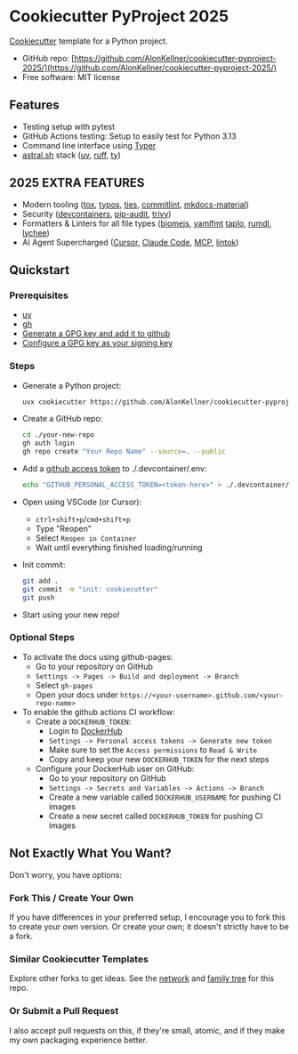 # Cookiecutter PyProject 2025

[Cookiecutter](https://github.com/cookiecutter/cookiecutter) template for a Python project.

*   GitHub repo: [https://github.com/AlonKellner/cookiecutter-pyproject-2025/](https://github.com/AlonKellner/cookiecutter-pyproject-2025/)
*   Free software: MIT license

## Features

*   Testing setup with pytest
*   GitHub Actions testing: Setup to easily test for Python 3.13
*   Command line interface using [Typer](https://typer.tiangolo.com/)
*   [astral.sh](https://github.com/astral-sh) stack ([uv](https://docs.astral.sh/uv/), [ruff](https://docs.astral.sh/ruff/), [ty](https://docs.astral.sh/ty/))

## **2025 EXTRA FEATURES**
*   Modern tooling ([tox](https://tox.wiki/en/4.28.4/), [typos](https://github.com/crate-ci/typos), [ties](https://alonkellner.com/ties/), [commitlint](https://commitlint.js.org/), [mkdocs-material](https://squidfunk.github.io/mkdocs-material/))
*   Security ([devcontainers](https://code.visualstudio.com/docs/devcontainers/containers), [pip-audit](https://github.com/pypa/pip-audit), [trivy](https://trivy.dev/latest/))
*   Formatters & Linters for all file types ([biomejs](https://biomejs.dev/), [yamlfmt](https://github.com/google/yamlfmt) [taplo](https://taplo.tamasfe.dev/), [rumdl](https://docs.rs/rumdl/latest/rumdl/), [lychee](https://lychee.cli.rs/))
*   AI Agent Supercharged ([Cursor](https://docs.cursor.com/en/welcome), [Claude Code](https://docs.anthropic.com/en/docs/claude-code/overview), [MCP](http://modelcontextprotocol.io/docs/getting-started/intro), [lintok](https://github.com/AlonKellner/lintok))

## Quickstart

### Prerequisites
-   [uv](https://docs.astral.sh/uv/getting-started/installation/)
-   [gh](https://docs.github.com/en/github-cli)
-   [Generate a GPG key and add it to github](https://docs.github.com/en/authentication/managing-commit-signature-verification/generating-a-new-gpg-key)
-   [Configure a GPG key as your signing key](https://docs.github.com/en/authentication/managing-commit-signature-verification/telling-git-about-your-signing-key)

### Steps
*   Generate a Python project:

    ```bash
    uvx cookiecutter https://github.com/AlonKellner/cookiecutter-pyproject-2025.git
    ```

*   Create a GitHub repo:

    ```bash
    cd ./your-new-repo
    gh auth login
    gh repo create "Your Repo Name" --source=. --public
    ```

*   Add a [github access token](https://github.com/settings/personal-access-tokens) to ./.devcontainer/.env:

    ```bash
    echo "GITHUB_PERSONAL_ACCESS_TOKEN=<token-here>" > ./.devcontainer/.env
    ```

*   Open using VSCode (or Cursor):
    *   `ctrl+shift+p`/`cmd+shift+p`
    *   Type "Reopen"
    *   Select `Reopen in Container`
    *   Wait until everything finished loading/running

*   Init commit:

    ```bash
    git add .
    git commit -m "init: cookiecutter"
    git push
    ```

*   Start using your new repo!

### Optional Steps

*   To activate the docs using github-pages:
    *   Go to your repository on GitHub
    *   `Settings -> Pages -> Build and deployment -> Branch`
    *   Select `gh-pages`
    *   Open your docs under `https://<your-username>.github.com/<your-repo-name>`
*   To enable the github actions CI workflow:
    *   Create a `DOCKERHUB_TOKEN`:
        *   Login to [DockerHub](https://app.docker.com/)
        *   `Settings -> Personal access tokens -> Generate new token`
        *   Make sure to set the `Access permissions` to `Read & Write`
        *   Copy and keep your new `DOCKERHUB_TOKEN` for the next steps
    *   Configure your DockerHub user on GitHub:
        *   Go to your repository on GitHub
        *   `Settings -> Secrets and Variables -> Actions -> Branch`
        *   Create a new variable called `DOCKERHUB_USERNAME` for pushing CI images
        *   Create a new secret called `DOCKERHUB_TOKEN` for pushing CI images

## Not Exactly What You Want?

Don't worry, you have options:

### Fork This / Create Your Own

If you have differences in your preferred setup, I encourage you to fork this
to create your own version. Or create your own; it doesn't strictly have to
be a fork.

### Similar Cookiecutter Templates

Explore other forks to get ideas. See the [network](https://github.com/AlonKellner/cookiecutter-pyproject-2025/network) and [family tree](https://github.com/AlonKellner/cookiecutter-pyproject-2025/network/members) for this repo.

### Or Submit a Pull Request

I also accept pull requests on this, if they're small, atomic, and if they
make my own packaging experience better.
